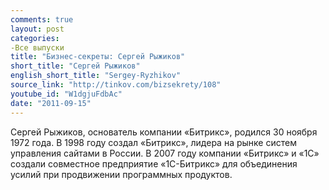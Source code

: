 ```yaml
---
comments: true
layout: post
categories:
-Все выпуски
title: "Бизнес-секреты: Сергей Рыжиков"
short_title: "Сергей Рыжиков"
english_short_title: "Sergey-Ryzhikov"
source_link: "http://tinkov.com/bizsekrety/108"
youtube_id: "W1dgjuFdbAc"
date: "2011-09-15"
---
```

Сергей Рыжиков, основатель компании «Битрикс», родился 30 ноября 1972 года. В 1998 году создал «Битрикс», лидера на рынке систем управления сайтами в России. В 2007 году компании «Битрикс» и «1С» создали совместное предприятие «1С-Битрикс» для объединения усилий при продвижении программных продуктов.
